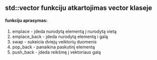 ## std::vector funkciju atkartojimas vector klaseje

#### funkciju aprasymas:
1. emplace - įdeda nurodytą elementą į nurodytą vietą
2. emplace_back - įdeda nurodytą elementą i galą
3. swap - sukeicia dviejų veiktorių duomenis
4. pop_back - panaikina paskutinį elementą
5. push_back - įdeda reikšmę į vektoriaus galą
